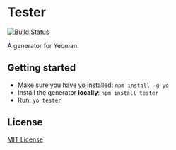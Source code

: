 # Tester
[![Build Status](https://secure.travis-ci.org/culshaw/tester.png?branch=master)](https://travis-ci.org/culshaw/tester)

A generator for Yeoman.

## Getting started
- Make sure you have [yo](https://github.com/yeoman/yo) installed:
    `npm install -g yo`
- Install the generator **locally**: `npm install tester`
- Run: `yo tester`

## License
[MIT License](http://en.wikipedia.org/wiki/MIT_License)
